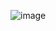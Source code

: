 ![image](https://user-images.githubusercontent.com/81015704/119249003-3c0cde00-bbd0-11eb-8009-5af97a3d9fee.png)
